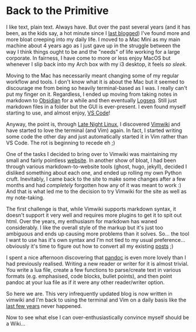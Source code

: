 #  Back to the Primitive

I like text, plain text. Always have. But over the past several years
(and it has been, as the kids say, a hot minute since I [last
blogged](2019-11-13.html)) I've found more and more bloat creeping
into my daily life. I moved to a Mac Mini as my main machine about 4
years ago as I just gave up in the struggle between the way I think
things ought to be and the "needs" of life working for a large
corporate. In fairness, I have come to more or less enjoy MacOS but
whenever I slip back into my Arch box with my i3 desktop, it feels *so
sleek*.

Moving to the Mac has necessarily meant changing some of my regular
workflow and tools. I don't know what it is about the Mac but it seemed
to discourage me from being so heavily terminal-based as I was. I really
can't put my finger on it. Regardless, I ended up moving from taking
notes in markdown to [Obsidian](https://obsidian.md/) for a while and
then eventually [Logseq](https://logseq.com/). Still just markdown files
in a folder but the GUI is ever-present. I even found myself starting to
use, and almost enjoy, [VS Code](https://code.visualstudio.com/)!

Anyway, the point is, through [Late Night
Linux](https://latenightlinux.com/late-night-linux-episode-289/), I
discovered [Vimwiki](https://vimwiki.github.io/) and have started to
love the terminal (and Vim) again. In fact, I started writing some code
the other day and just automatically started it in Vim rather than VS
Code. The rot is beginning to recede eh ;)

One of the tasks I decided to bring over to Vimwiki was maintaining my
small and fairly pointless [website](https://engledow.me). In another
show of bloat, I had been through various markdown-to-website tools
(ghost, hugo, jekyll), decided I disliked something about each one, and
ended up rolling my own Python cruft. Inevitably, I came back to the
site to make some changes after a few months and had *completely*
forgotten how any of it was meant to work :) And that is what led me to
the decision to try Vimwiki for the site as well as my note-taking.

The first challenge is that, while Vimwiki supports markdown syntax, it
doesn't support it very well and requires more plugins to get it to spit
out html. Over the years, my enthusiasm for markdown has waned
considerably. I like the overall style of the markup but it's just too
ambiguous and ends up causing more problems than it solves. So... the
tool I want to use has it's own syntax and I'm not tied to my usual
preference... obviously it's time to figure out how to convert all my
existing [posts](index.html) ;)

I spent a nice afternoon discovering that [pandoc](https://pandoc.org/)
is even more lovely than I had previously realised. Writing a new reader
or writer for it is almost trivial. You write a lua file, create a few
functions to parse/create text in various formats (e.g. emphasised, code
blocks, bullet points), and then point pandoc at your lua file as if it
were any other reader/writer option.

So here we are. This very infrequently updated blog is now written in
vimwiki and I'm back to using the terminal and Vim on a daily basis like
the [last few years](2017-07-10.html) never happened.

Now to see what else I can over-enthusiastically convince myself should
be a Wiki...
